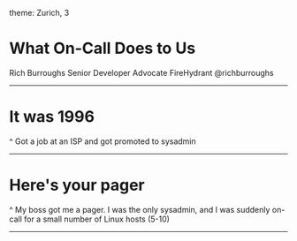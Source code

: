 theme: Zurich, 3

# What On-Call Does to Us

Rich Burroughs
Senior Developer Advocate
FireHydrant
@richburroughs

---

# It was 1996

^ Got a job at an ISP and got promoted to sysadmin

---

# Here's your pager

^ My boss got me a pager. I was the only sysadmin, and I was suddenly on-call for a small number of Linux hosts (5-10)

---


